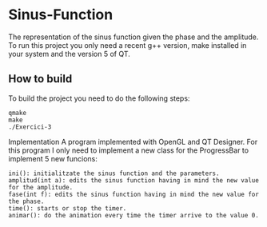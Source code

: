 # Sinus-Function
The representation of the sinus function given the phase and the amplitude. To run this project you only need a recent g++ version, make installed in your system and the version 5 of QT.

## How to build
To build the project you need to do the following steps:
```
qmake
make
./Exercici-3
```
Implementation
A program implemented with OpenGL and QT Designer. For this program I only need to implement a new class for the ProgressBar to implement 5 new funcions:
```
ini(): initialitzate the sinus function and the parameters.
amplitud(int a): edits the sinus function having in mind the new value for the amplitude.
fase(int f): edits the sinus function having in mind the new value for the phase.
time(): starts or stop the timer.
animar(): do the animation every time the timer arrive to the value 0.
```
